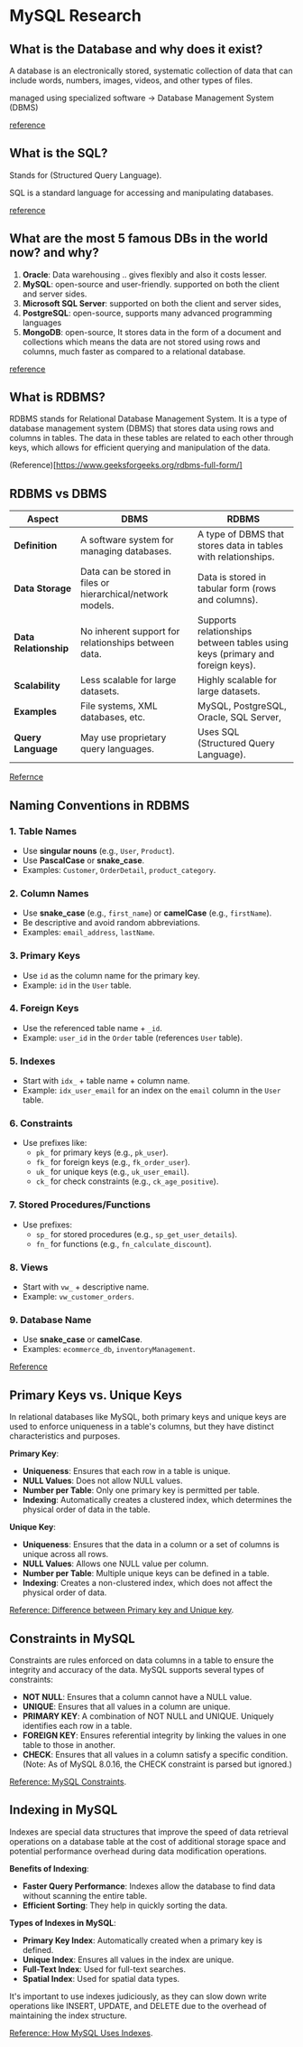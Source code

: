 # MySQL Research

## What is the Database and why does it exist?
A database is an electronically stored, systematic collection of data that can include words, numbers, images, videos, and other types of files.

managed using specialized software -> Database Management System (DBMS)

[reference](https://www.geeksforgeeks.org/what-is-database/)

## What is the SQL?
Stands for (Structured Query Language).

SQL is a standard language for accessing and manipulating databases.

[reference](https://www.w3schools.com/sql/sql_intro.asp)

## What are the most 5 famous DBs in the world now? and why?
1. **Oracle**: Data warehousing ..  gives flexibly and also it costs lesser.
2. **MySQL**: open-source and user-friendly. supported on both the client and server sides.
3. **Microsoft SQL Server**: supported on both the client and server sides, 
4. **PostgreSQL**: open-source, supports many advanced programming languages
5. **MongoDB**: open-source, It stores data in the form of a document and collections which means the data are not stored using rows and columns, much faster as compared to a relational database. 

[reference](https://www.geeksforgeeks.org/most-popular-databases/)

## What is RDBMS?
RDBMS stands for Relational Database Management System. It is a type of database management system (DBMS) that stores data using rows and columns in tables. The data in these tables are related to each other through keys, which allows for efficient querying and manipulation of the data. 

(Reference)[https://www.geeksforgeeks.org/rdbms-full-form/]

## RDBMS vs DBMS

| **Aspect**               | **DBMS**                                      | **RDBMS**                                     |
|--------------------------|-----------------------------------------------|-----------------------------------------------|
| **Definition**           | A software system for managing databases.    | A type of DBMS that stores data in tables with relationships. |
| **Data Storage**         | Data can be stored in files or hierarchical/network models. | Data is stored in tabular form (rows and columns). |
| **Data Relationship**    | No inherent support for relationships between data. | Supports relationships between tables using keys (primary and foreign keys). |
| **Scalability**          | Less scalable for large datasets.            | Highly scalable for large datasets.           |
| **Examples**             | File systems, XML databases, etc.            | MySQL, PostgreSQL, Oracle, SQL Server,    |
| **Query Language**       | May use proprietary query languages.         | Uses SQL (Structured Query Language).         |

[Refernce](https://www.geeksforgeeks.org/difference-between-rdbms-and-dbms/)


## Naming Conventions in RDBMS
### 1. **Table Names**
- Use **singular nouns** (e.g., `User`, `Product`).
- Use **PascalCase** or **snake_case**.
- Examples: `Customer`, `OrderDetail`, `product_category`.

### 2. **Column Names**
- Use **snake_case** (e.g., `first_name`) or **camelCase** (e.g., `firstName`).
- Be descriptive and avoid random abbreviations.
- Examples: `email_address`, `lastName`.

### 3. **Primary Keys**
- Use `id` as the column name for the primary key.
- Example: `id` in the `User` table.

### 4. **Foreign Keys**
- Use the referenced table name + `_id`.
- Example: `user_id` in the `Order` table (references `User` table).

### 5. **Indexes**
- Start with `idx_` + table name + column name.
- Example: `idx_user_email` for an index on the `email` column in the `User` table.

### 6. **Constraints**
- Use prefixes like:
  - `pk_` for primary keys (e.g., `pk_user`).
  - `fk_` for foreign keys (e.g., `fk_order_user`).
  - `uk_` for unique keys (e.g., `uk_user_email`).
  - `ck_` for check constraints (e.g., `ck_age_positive`).

### 7. **Stored Procedures/Functions**
- Use prefixes:
  - `sp_` for stored procedures (e.g., `sp_get_user_details`).
  - `fn_` for functions (e.g., `fn_calculate_discount`).

### 8. **Views**
- Start with `vw_` + descriptive name.
- Example: `vw_customer_orders`.

### 9. **Database Name**
- Use **snake_case** or **camelCase**.
- Examples: `ecommerce_db`, `inventoryManagement`.

[Reference](https://www.coding-guidelines.lftechnology.com/docs/rdbms/rdbms-naming-convention/)


## Primary Keys vs. Unique Keys

In relational databases like MySQL, both primary keys and unique keys are used to enforce uniqueness in a table's columns, but they have distinct characteristics and purposes.

**Primary Key**:
- **Uniqueness**: Ensures that each row in a table is unique.
- **NULL Values**: Does not allow NULL values.
- **Number per Table**: Only one primary key is permitted per table.
- **Indexing**: Automatically creates a clustered index, which determines the physical order of data in the table.

**Unique Key**:
- **Uniqueness**: Ensures that the data in a column or a set of columns is unique across all rows.
- **NULL Values**: Allows one NULL value per column.
- **Number per Table**: Multiple unique keys can be defined in a table.
- **Indexing**: Creates a non-clustered index, which does not affect the physical order of data.

[Reference: Difference between Primary key and Unique key](https://www.geeksforgeeks.org/difference-between-primary-key-and-unique-key/).

## Constraints in MySQL

Constraints are rules enforced on data columns in a table to ensure the integrity and accuracy of the data. MySQL supports several types of constraints:

- **NOT NULL**: Ensures that a column cannot have a NULL value.
- **UNIQUE**: Ensures that all values in a column are unique.
- **PRIMARY KEY**: A combination of NOT NULL and UNIQUE. Uniquely identifies each row in a table.
- **FOREIGN KEY**: Ensures referential integrity by linking the values in one table to those in another.
- **CHECK**: Ensures that all values in a column satisfy a specific condition. (Note: As of MySQL 8.0.16, the CHECK constraint is parsed but ignored.)

[Reference: MySQL Constraints](https://www.w3schools.com/mysql/mysql_constraints.asp).

## Indexing in MySQL

Indexes are special data structures that improve the speed of data retrieval operations on a database table at the cost of additional storage space and potential performance overhead during data modification operations.

**Benefits of Indexing**:
- **Faster Query Performance**: Indexes allow the database to find data without scanning the entire table.
- **Efficient Sorting**: They help in quickly sorting the data.

**Types of Indexes in MySQL**:
- **Primary Key Index**: Automatically created when a primary key is defined.
- **Unique Index**: Ensures all values in the index are unique.
- **Full-Text Index**: Used for full-text searches.
- **Spatial Index**: Used for spatial data types.

It's important to use indexes judiciously, as they can slow down write operations like INSERT, UPDATE, and DELETE due to the overhead of maintaining the index structure.

[Reference: How MySQL Uses Indexes](https://dev.mysql.com/doc/en/mysql-indexes.html).